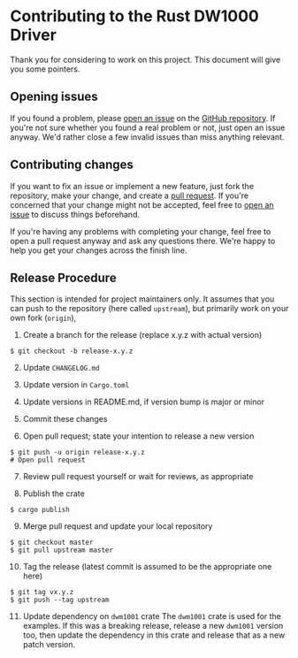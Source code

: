 # Contributing to the Rust DW1000 Driver

Thank you for considering to work on this project. This document will give you some pointers.


## Opening issues

If you found a problem, please [open an issue] on the [GitHub repository]. If you're not sure whether you found a real problem or not, just open an issue anyway. We'd rather close a few invalid issues than miss anything relevant.


## Contributing changes

If you want to fix an issue or implement a new feature, just fork the repository, make your change, and create a [pull request]. If you're concerned that your change might not be accepted, feel free to [open an issue] to discuss things beforehand.

If you're having any problems with completing your change, feel free to open a pull request anyway and ask any questions there. We're happy to help you get your changes across the finish line.


## Release Procedure

This section is intended for project maintainers only. It assumes that you can push to the repository (here called `upstream`), but primarily work on your own fork (`origin`),

1. Create a branch for the release (replace x.y.z with actual version)
```
$ git checkout -b release-x.y.z
```

2. Update `CHANGELOG.md`

3. Update version in `Cargo.toml`

4. Update versions in README.md, if version bump is major or minor

5. Commit these changes

6. Open pull request; state your intention to release a new version
```
$ git push -u origin release-x.y.z
# Open pull request
```

7. Review pull request yourself or wait for reviews, as appropriate

8. Publish the crate
```
$ cargo publish
```

9. Merge pull request and update your local repository
```
$ git checkout master
$ git pull upstream master
```

10. Tag the release (latest commit is assumed to be the appropriate one here)
```
$ git tag vx.y.z
$ git push --tag upstream
```

11. Update dependency on `dwm1001` crate
The `dwm1001` crate is used for the examples. If this was a breaking release, release a new `dwm1001` version too, then update the dependency in this crate and release that as a new patch version.


[open an issue]: https://github.com/braun-robotics/rust-dw1000/issues/new
[GitHub repository]: https://github.com/braun-robotics/rust-dw1000
[pull request]: https://github.com/braun-robotics/rust-dw1000/pulls
